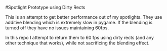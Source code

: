  
#Spotlight Prototype using Dirty Rects

This is an attempt to get better performance out of my spotlights.  They use additive blending which is extremely slow in pygame.  If the blending is turned off they have no issues maintaining 60fps.

In this repo I attempt to return them to 60 fps using dirty rects (and any other technique that works), while not sacrificing the blending effect.